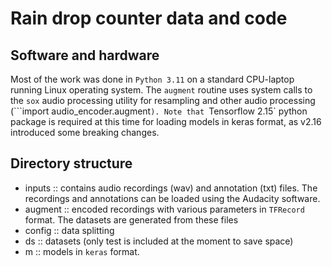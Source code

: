 # Rain drop counter data and code

## Software and hardware
Most of the work was done in `Python 3.11`  on a standard CPU-laptop running Linux operating system. The `augment` routine uses system calls to the `sox` audio processing utility for resampling and other audio processing (```import audio_encoder.augment`). Note that `Tensorflow 2.15` python package is required at this time for loading models in keras format, as v2.16 introduced some breaking changes.
## Directory structure
- inputs :: contains audio recordings (wav) and annotation (txt) files. The recordings and annotations can be loaded using the Audacity software.
- augment :: encoded recordings with various parameters in `TFRecord` format. The datasets are generated from these files
- config :: data splitting
- ds :: datasets (only test is included at the moment to save space)
- m :: models in `keras` format.


